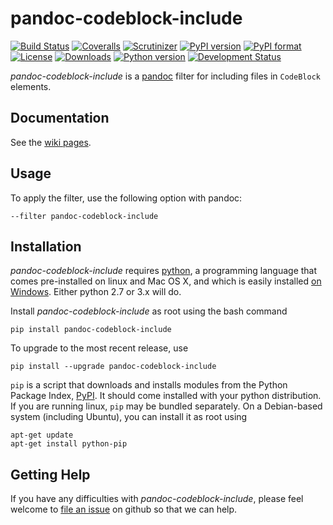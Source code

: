 # pandoc-codeblock-include
[![Build Status](https://img.shields.io/travis/chdemko/pandoc-codeblock-include/0.0.1.svg)](https://travis-ci.org/chdemko/pandoc-codeblock-include/branches)
[![Coveralls](https://img.shields.io/coveralls/github/chdemko/pandoc-codeblock-include/0.0.1.svg)](https://coveralls.io/github/chdemko/pandoc-codeblock-include?branch=0.0.1)
[![Scrutinizer](https://img.shields.io/scrutinizer/g/chdemko/pandoc-codeblock-include.svg)](https://scrutinizer-ci.com/g/chdemko/pandoc-codeblock-include/)
[![PyPI version](https://img.shields.io/pypi/v/pandoc-codeblock-include.svg)](https://pypi.org/project/pandoc-codeblock-include/)
[![PyPI format](https://img.shields.io/pypi/format/pandoc-codeblock-include/0.0.1.svg)](https://pypi.org/project/pandoc-codeblock-include/0.0.1/)
[![License](https://img.shields.io/pypi/l/pandoc-codeblock-include/0.0.1.svg)](https://raw.githubusercontent.com/chdemko/pandoc-codeblock-include/0.0.1/LICENSE)
[![Downloads](https://img.shields.io/pypi/dm/pandoc-codeblock-include.svg)](https://pypi.org/project/pandoc-codeblock-include/)
[![Python version](https://img.shields.io/pypi/pyversions/pandoc-codeblock-include.svg)](https://pypi.org/project/pandoc-codeblock-include/)
[![Development Status](https://img.shields.io/pypi/status/pandoc-codeblock-include.svg)](https://pypi.org/project/pandoc-codeblock-include/)

*pandoc-codeblock-include* is a [pandoc] filter for including files in `CodeBlock` elements.

[pandoc]: http://pandoc.org/

Documentation
-------------

See the [wiki pages](https://github.com/chdemko/pandoc-codeblock-include/wiki).

Usage
-----

To apply the filter, use the following option with pandoc:

    --filter pandoc-codeblock-include

Installation
------------

*pandoc-codeblock-include* requires [python], a programming language that comes pre-installed on linux and Mac OS X, and which is easily installed [on Windows]. Either python 2.7 or 3.x will do.

Install *pandoc-codeblock-include* as root using the bash command

    pip install pandoc-codeblock-include

To upgrade to the most recent release, use

    pip install --upgrade pandoc-codeblock-include

`pip` is a script that downloads and installs modules from the Python Package Index, [PyPI].  It should come installed with your python distribution. If you are running linux, `pip` may be bundled separately. On a Debian-based system (including Ubuntu), you can install it as root using

    apt-get update
    apt-get install python-pip

[python]: https://www.python.org
[on Windows]: https://www.python.org/downloads/windows
[PyPI]: https://pypi.org


Getting Help
------------

If you have any difficulties with *pandoc-codeblock-include*, please feel welcome to [file an issue] on github so that we can help.

[file an issue]: https://github.com/chdemko/pandoc-codeblock-include/issues

